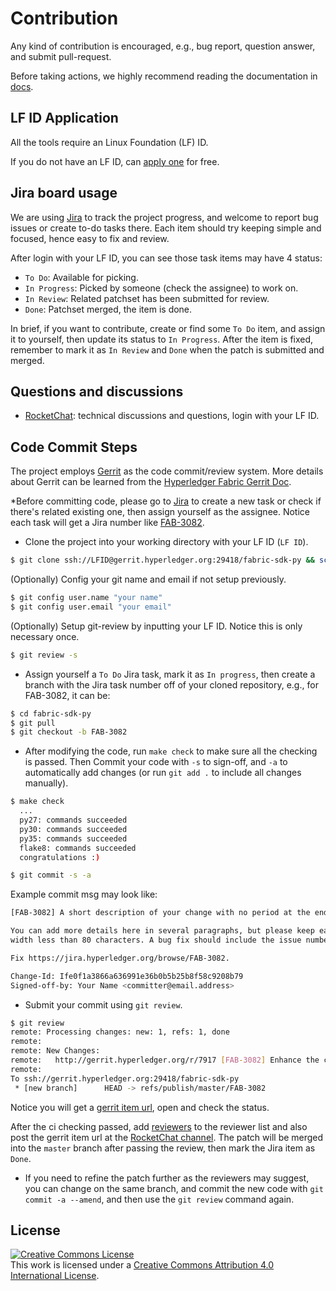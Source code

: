 # Contribution
Any kind of contribution is encouraged, e.g., bug report, question answer, and submit pull-request.

Before taking actions, we highly recommend reading the documentation in [docs](docs).

## LF ID Application

All the tools require an Linux Foundation (LF) ID.

If you do not have an LF ID, can [apply one](https://identity.linuxfoundation.org) for free.

## Jira board usage

We are using [Jira](https://jira.hyperledger.org/secure/RapidBoard.jspa?rapidView=85) to track the project progress, and welcome to report bug issues or create to-do tasks there. Each item should try keeping simple and focused, hence easy to fix and review.

After login with your LF ID, you can see those task items may have 4 status:

* `To Do`: Available for picking.
* `In Progress`: Picked by someone (check the assignee) to work on.
* `In Review`: Related patchset has been submitted for review.
* `Done`: Patchset merged, the item is done.

In brief, if you want to contribute, create or find some `To Do` item, and assign it to yourself, then update its status to `In Progress`. After the item is fixed, remember to mark it as `In Review` and `Done` when the patch is submitted and merged.

## Questions and discussions

* [RocketChat](https://chat.hyperledger.org/channel/fabric-sdk-py): technical discussions and questions, login with your LF ID.


## Code Commit Steps

The project employs [Gerrit](https://gerrit.hyperledger.org) as the code commit/review system. More details about Gerrit can be learned from the [Hyperledger Fabric Gerrit Doc](https://github.com/hyperledger/fabric/blob/master/docs/Gerrit/).

*Before committing code, please go to [Jira](https://jira.hyperledger.org/secure/RapidBoard.jspa?rapidView=85) to create a new task or check if there's related existing one, then assign yourself as the assignee. Notice each task will get a Jira number like [FAB-3082](https://jira.hyperledger.org/browse/FAB-3082).


* Clone the project into your working directory with your LF ID (`LF ID`).

```sh
$ git clone ssh://LFID@gerrit.hyperledger.org:29418/fabric-sdk-py && scp -p -P 29418 LFID@gerrit.hyperledger.org:hooks/commit-msg fabric-sdk-py/.git/hooks/
```

(Optionally) Config your git name and email if not setup previously.

```sh
$ git config user.name "your name"
$ git config user.email "your email"
```

(Optionally) Setup git-review by inputting your LF ID. Notice this is only necessary once.
```sh
$ git review -s
```

* Assign yourself a `To Do` Jira task, mark it as `In progress`, then create a branch with the Jira task number off of your cloned repository, e.g., for FAB-3082, it can be:

```sh
$ cd fabric-sdk-py
$ git pull
$ git checkout -b FAB-3082
```

* After modifying the code, run `make check` to make sure all the checking is passed. Then Commit your code with `-s` to sign-off, and `-a` to automatically add changes (or run `git add .` to include all changes manually).

```sh
$ make check
  ...
  py27: commands succeeded
  py30: commands succeeded
  py35: commands succeeded
  flake8: commands succeeded
  congratulations :)

$ git commit -s -a
```

Example commit msg may look like:

```sh
[FAB-3082] A short description of your change with no period at the end

You can add more details here in several paragraphs, but please keep each line
width less than 80 characters. A bug fix should include the issue number.

Fix https://jira.hyperledger.org/browse/FAB-3082.

Change-Id: Ife0f1a3866a636991e36b0b5b25b8f58c9208b79
Signed-off-by: Your Name <committer@email.address>
```

* Submit your commit using `git review`.

```sh
$ git review
remote: Processing changes: new: 1, refs: 1, done
remote:
remote: New Changes:
remote:   http://gerrit.hyperledger.org/r/7917 [FAB-3082] Enhance the contribution documentation
remote:
To ssh://gerrit.hyperledger.org:29418/fabric-sdk-py
 * [new branch]      HEAD -> refs/publish/master/FAB-3082
```

Notice you will get a [gerrit item url](http://gerrit.hyperledger.org/r/7917), open and check the status.

After the ci checking passed, add [reviewers](https://wiki.hyperledger.org/projects/fabric-sdk-py#contributors) to the reviewer list and also post the gerrit item url at the [RocketChat channel](https://chat.hyperledger.org/channel/fabric-sdk-py). The patch will be merged into the `master` branch after passing the review, then mark the Jira item as `Done`.

* If you need to refine the patch further as the reviewers may suggest, you can change on the same branch, and commit the new code with `git commit -a --amend`, and then use the `git review` command again.

## License <a name="license"></a>
<a rel="license" href="http://creativecommons.org/licenses/by/4.0/"><img alt="Creative Commons License" style="border-width:0" src="https://i.creativecommons.org/l/by/4.0/88x31.png" /></a><br />This work is licensed under a <a rel="license" href="http://creativecommons.org/licenses/by/4.0/">Creative Commons Attribution 4.0 International License</a>.
